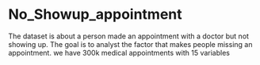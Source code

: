# No_Showup_appointment
The dataset is about a person made an appointment with a doctor but not showing up. The goal is to analyst the factor that makes people missing an appointment. we have 300k medical appointments with 15 variables
